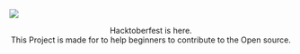 <img src="https://hacktoberfest.digitalocean.com/_nuxt/img/logo-hacktoberfest-full.f42e3b1.svg">
<p align="center">
  Hacktoberfest is here.
  <br />
  This Project is made for to help beginners to contribute to the Open source.
</p>

